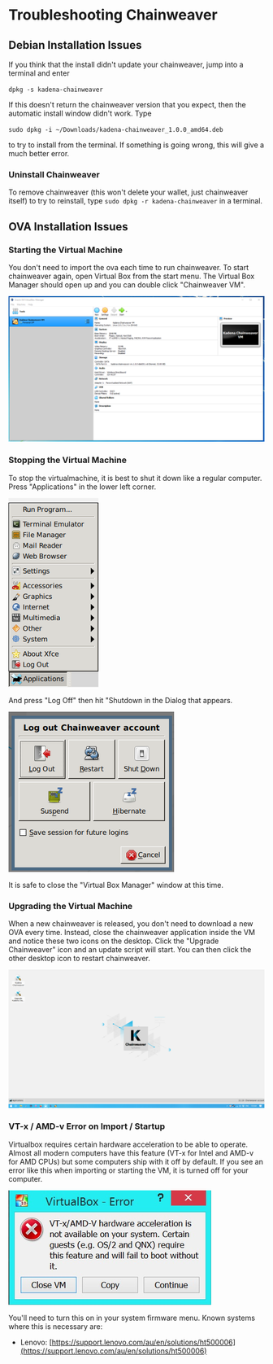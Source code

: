 # Troubleshooting Chainweaver

## Debian Installation Issues

If you think that the install didn't update your chainweaver, jump into a terminal and enter

`dpkg -s kadena-chainweaver`

If this doesn't return the chainweaver version that you expect, then the automatic install window didn't work. Type

`sudo dpkg -i ~/Downloads/kadena-chainweaver_1.0.0_amd64.deb`

to try to install from the terminal. If something is going wrong, this will give a much better error.

### Uninstall Chainweaver

To remove chainweaver (this won't delete your wallet, just chainweaver itself) to try to reinstall, type `sudo dpkg -r kadena-chainweaver` in a terminal.

## OVA Installation Issues

### Starting the Virtual Machine

You don't need to import the ova each time to run chainweaver. To start chainweaver again, open Virtual Box from the start menu. The Virtual Box Manager should open up and you can double click "Chainweaver VM".

![ova vm menu](assets/ova/ova_startvm.png)

### Stopping the Virtual Machine

To stop the virtualmachine, it is best to shut it down like a regular computer. Press "Applications" in the lower left corner.

![applications menu](assets/ova/ova_menu.png)

And press "Log Off" then hit "Shutdown in the Dialog that appears.

![shutdown menu](assets/ova/ova_shutdown.png)

It is safe to close the "Virtual Box Manager" window at this time.

### Upgrading the Virtual Machine

When a new chainweaver is released, you don't need to download a new OVA every time. Instead, close the chainweaver application inside the VM and notice these two icons on the desktop. Click the "Upgrade Chainweaver" icon and an update script will start. You can then click the other desktop icon to restart chainweaver.

![desktop icons](assets/ova/ova_desktop.png)

### VT-x / AMD-v Error on Import / Startup

Virtualbox requires certain hardware acceleration to be able to operate. Almost all modern computers have this feature (VT-x for Intel and AMD-v for AMD CPUs) but some computers ship with it off by default. If you see an error like this when importing or starting the VM, it is turned off for your computer.

![virtualisation cpu support error](assets/ova/ova_vtx_error.jpg)

You'll need to turn this on in your system firmware menu. Known systems where this is necessary are:

- Lenovo: [https://support.lenovo.com/au/en/solutions/ht500006](https://support.lenovo.com/au/en/solutions/ht500006)
